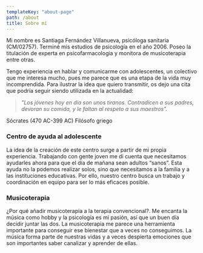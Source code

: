```yaml
---
templateKey: "about-page"
path: /about
title: Sobre mí
---
```


Mi nombre es Santiaga Fernández Villanueva, psicóloga sanitaria (CM/02757). Terminé mis estudios de psicología en el año 2006. Poseo la titulación de experta en psicofarmacologia y monitora de musicoterapia entre otras.

Tengo experiencia en hablar y comunicarme con adolescentes, un colectivo que me interesa mucho, pues me parece que es una etapa de la vida muy incomprendida. Para ilustrar la idea que quiero transmitir, os dejo una cita que podría seguir siendo utilizada en la actualidad:

> _"Los jóvenes hoy en día son unos tiranos. Contradicen a sus padres, devoran su comida, y le faltan al respeto a sus maestros"._

Sócrates (470 AC-399 AC) Filósofo griego

### Centro de ayuda al adolescente

La idea de la creación de este centro surge a partir de mi propia experiencia. Trabajando con gente joven me di cuenta que necesitamos ayudarles ahora para que el día de mañana sean adultos “sanos”. Esta ayuda no la podemos realizar solos, sino que necesitamos a la familia y a las instituciones educativas. Por ello, nuestro centro busca un trabajo y coordinación en equipo para ser lo más eficaces posible.

### Musicoterapia

¿Por qué añadir musicoterapia a la terapia convencional?. Me encanta la música como hobby y la psicología es mi pasión, así que un buen día decidir juntar las dos. La musicoterapia me parece una herramienta importante para conseguir ese bienestar que a veces no conseguimos. La música forma parte de nuestras vidas y a veces despierta emociones que son importantes saber canalizar y aprender de ellas.
